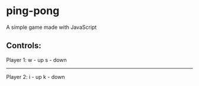 # ping-pong
 A simple game made with JavaScript


## Controls:

Player 1:
w - up
s - down

-----------------------------------------------

Player 2:
i - up
k - down
